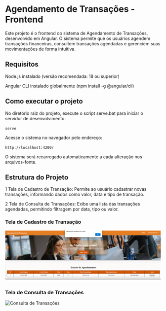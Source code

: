 # Agendamento de Transações - Frontend

Este projeto é o frontend do sistema de Agendamento de Transações, desenvolvido em Angular. O sistema permite que os usuários agendem transações financeiras, consultem transações agendadas e gerenciem suas movimentações de forma intuitiva.

## Requisitos

Node.js instalado (versão recomendada: 18 ou superior)

Angular CLI instalado globalmente (npm install -g @angular/cli)

## Como executar o projeto

No diretório raiz do projeto, execute o script serve.bat para iniciar o servidor de desenvolvimento:

`serve`

Acesse o sistema no navegador pelo endereço:

`http://localhost:4200/`

O sistema será recarregado automaticamente a cada alteração nos arquivos-fonte.

## Estrutura do Projeto

1 Tela de Cadastro de Transação: Permite ao usuário cadastrar novas transações, informando dados como valor, data e tipo de transação.

2 Tela de Consulta de Transações: Exibe uma lista das transações agendadas, permitindo filtragem por data, tipo ou valor.

### Tela de Cadastro de Transação
![Cadastro de Transação](extrato.png)

### Tela de Consulta de Transações
![Consulta de Transações](caminho/para/imagem-consulta.png)
